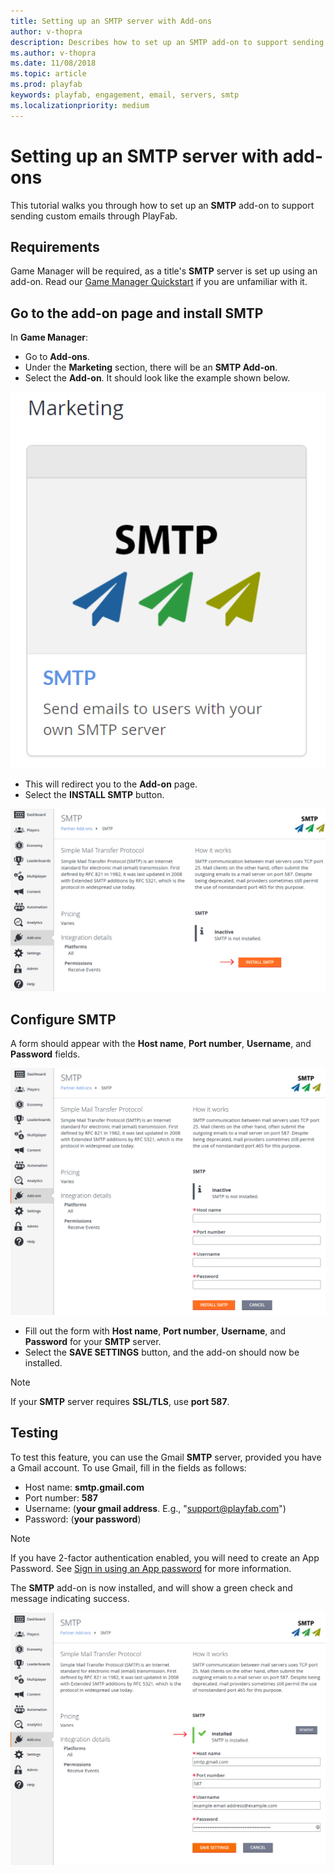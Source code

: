 ```yaml
---
title: Setting up an SMTP server with Add-ons
author: v-thopra
description: Describes how to set up an SMTP add-on to support sending custom emails through PlayFab.
ms.author: v-thopra
ms.date: 11/08/2018
ms.topic: article
ms.prod: playfab
keywords: playfab, engagement, email, servers, smtp
ms.localizationpriority: medium
---
```


# Setting up an SMTP server with add-ons

This tutorial walks you through how to set up an **SMTP** add-on to support sending custom emails through PlayFab.

## Requirements

Game Manager will be required, as a title's **SMTP** server is set up using an add-on. Read our [Game Manager Quickstart](../../config/gamemanager/quickstart.md) if you are unfamiliar with it.

## Go to the add-on page and install SMTP

In **Game Manager**:

- Go to **Add-ons**.
- Under the **Marketing** section, there will be an **SMTP Add-on**.
- Select the **Add-on**. It should look like the example shown below.

![Marketing-SMTP Add-On button](media/tutorials/marketing-smtp-add-on-button.png)  

- This will redirect you to the **Add-on** page.
- Select the **INSTALL SMTP** button.

![Game Manager-Add-ons-SMTP-page](media/tutorials/game-manager-add-ons-smtp-page.png)  

## Configure SMTP

A form should appear with the **Host name**, **Port number**, **Username**, and **Password** fields.

![Game Manager-Add-ons-Install SMTP form](media/tutorials/game-manager-add-ons-install-smtp-form.png)  

- Fill out the form with **Host name**, **Port number**, **Username**, and **Password** for your **SMTP** server.
- Select the **SAVE SETTINGS** button, and the add-on should now be installed.

> [!NOTE]
> If your **SMTP** server requires **SSL/TLS**, use **port 587**.

## Testing

To test this feature, you can use the Gmail **SMTP** server, provided you have a Gmail account. To use Gmail, fill in the fields as follows:

- Host name: **smtp.gmail.com**
- Port number: **587**
- Username: (**your gmail address**. E.g., "support@playfab.com")
- Password: (**your password**)

> [!NOTE]
> If you have 2-factor authentication enabled, you will need to create an App Password. See [Sign in using an App password](https://support.google.com/accounts/answer/185833?hl=en) for more information.

The **SMTP** add-on is now installed, and will show a green check and message indicating success.

![Game Manager-Add-ons-SMTP-Installed](media/tutorials/game-manager-add-ons-smtp-installed.png)  
